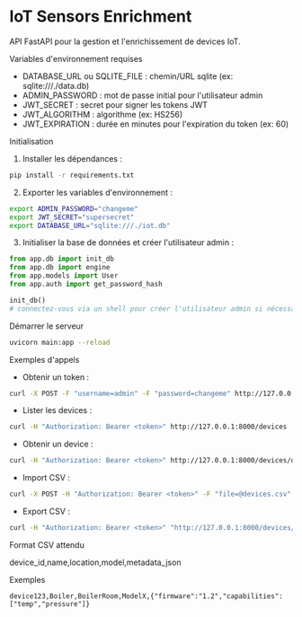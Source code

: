 # IoT Sensors Enrichment

API FastAPI pour la gestion et l'enrichissement de devices IoT.

Variables d'environnement requises

- DATABASE_URL ou SQLITE_FILE : chemin/URL sqlite (ex: sqlite:///./data.db)
- ADMIN_PASSWORD : mot de passe initial pour l'utilisateur admin
- JWT_SECRET : secret pour signer les tokens JWT
- JWT_ALGORITHM : algorithme (ex: HS256)
- JWT_EXPIRATION : durée en minutes pour l'expiration du token (ex: 60)

Initialisation

1. Installer les dépendances :

```bash
pip install -r requirements.txt
```

2. Exporter les variables d'environnement :

```bash
export ADMIN_PASSWORD="changeme"
export JWT_SECRET="supersecret"
export DATABASE_URL="sqlite:///./iot.db"
```

3. Initialiser la base de données et créer l'utilisateur admin :

```python
from app.db import init_db
from app.db import engine
from app.models import User
from app.auth import get_password_hash

init_db()
# connectez-vous via un shell pour créer l'utilisateur admin si nécessaire
```

Démarrer le serveur

```bash
uvicorn main:app --reload
```

Exemples d'appels

- Obtenir un token :

```bash
curl -X POST -F "username=admin" -F "password=changeme" http://127.0.0.1:8000/auth/token
```

- Lister les devices :

```bash
curl -H "Authorization: Bearer <token>" http://127.0.0.1:8000/devices
```

- Obtenir un device :

```bash
curl -H "Authorization: Bearer <token>" http://127.0.0.1:8000/devices/device123
```

- Import CSV :

```bash
curl -X POST -H "Authorization: Bearer <token>" -F "file=@devices.csv" http://127.0.0.1:8000/devices/csv
```

- Export CSV :

```bash
curl -H "Authorization: Bearer <token>" "http://127.0.0.1:8000/devices/csv?path=/tmp/devices.csv"
```

Format CSV attendu

device_id,name,location,model,metadata_json

Exemples

```csv
device123,Boiler,BoilerRoom,ModelX,{"firmware":"1.2","capabilities":["temp","pressure"]}
```